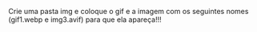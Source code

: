 Crie uma pasta img e coloque o gif e a imagem com os seguintes nomes (gif1.webp e img3.avif) para que ela apareça!!!
